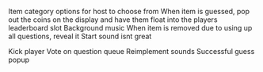 Item category options for host to choose from
When item is guessed, pop out the coins on the display and have them float into the players leaderboard slot
Background music
When item is removed due to using up all questions, reveal it
Start sound isnt great

Kick player
Vote on question queue
Reimplement sounds
Successful guess popup
